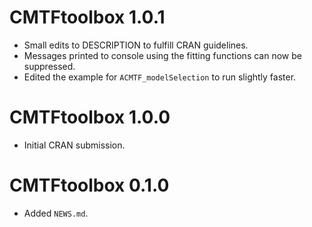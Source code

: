 # CMTFtoolbox 1.0.1

* Small edits to DESCRIPTION to fulfill CRAN guidelines.
* Messages printed to console using the fitting functions can now be suppressed.
* Edited the example for `ACMTF_modelSelection` to run slightly faster.

# CMTFtoolbox 1.0.0

* Initial CRAN submission.

# CMTFtoolbox 0.1.0

* Added `NEWS.md`.
